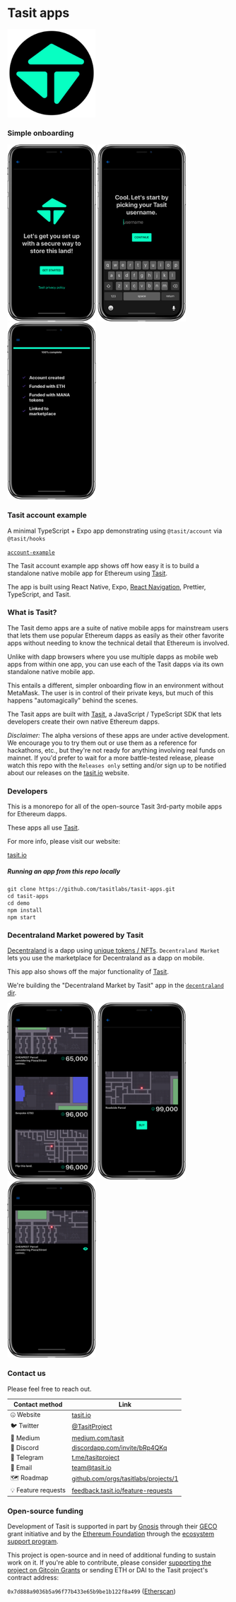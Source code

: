 # Tasit apps

<div align="left">
  <img src="/assets/images/TasitLogoFromSvgTransparentAndOpaqueColor1024x1024.png" width="200" />
</div>

### Simple onboarding

<div align="left">
  <img src="./assets/screenshots/StartSetup.png" width="200" />
  <img src="./assets/screenshots/PickUsername.png" width="200" />
  <img src="./assets/screenshots/MyProfile.png" width="200" />
</div>

### Tasit account example

A minimal TypeScript + Expo app demonstrating using `@tasit/account` via `@tasit/hooks`

[`account-example`](./apps/account-example)

The Tasit account example app shows off how easy it is to build a standalone native mobile app for Ethereum using [Tasit](https://github.com/tasitlabs/tasit-sdk).

The app is built using React Native, Expo, [React Navigation](https://reactnavigation.org/), Prettier, TypeScript, and Tasit.

### What is Tasit?

The Tasit demo apps are a suite of native mobile apps for mainstream users that lets them use popular Ethereum dapps as easily as their other favorite apps without needing to know the technical detail that Ethereum is involved.

Unlike with dapp browsers where you use multiple dapps as mobile web apps from within one app, you can use each of the Tasit dapps via its own standalone native mobile app.

This entails a different, simpler onboarding flow in an environment without MetaMask. The user is in control of their private keys, but much of this happens "automagically" behind the scenes.

The Tasit apps are built with [Tasit](https://github.com/tasitlabs/tasit-sdk), a JavaScript / TypeScript SDK that lets developers create their own native Ethereum dapps.

_Disclaimer:_ The alpha versions of these apps are under active development. We encourage you to try them out or use them as a reference for hackathons, etc., but they're not ready for anything involving real funds on mainnet. If you'd prefer to wait for a more battle-tested release, please watch this repo with the `Releases only` setting and/or sign up to be notified about our releases on the [tasit.io](https://tasit.io) website.

### Developers

This is a monorepo for all of the open-source Tasit 3rd-party mobile apps for Ethereum dapps.

These apps all use [Tasit](https://github.com/tasitlabs/tasit-sdk).

For more info, please visit our website:

[tasit.io](https://tasit.io/)

##### Running an app from this repo locally

```
git clone https://github.com/tasitlabs/tasit-apps.git
cd tasit-apps
cd demo
npm install
npm start
```

### Decentraland Market powered by Tasit

[Decentraland](https://decentraland.org/) is a dapp using [unique tokens / NFTs](http://erc721.org/). `Decentraland Market` lets you use the marketplace for Decentraland as a dapp on mobile.

This app also shows off the major functionality of [Tasit](https://github.com/tasitlabs/tasit-sdk).

We're building the "Decentraland Market by Tasit" app in the [`decentraland` dir](./apps/decentraland).

<div align="left">
  <img src="./assets/screenshots/ListLand.png" width="200" />
  <img src="./assets/screenshots/BuyLand.png" width="200" />
  <img src="./assets/screenshots/MyLand.png" width="200" />
</div>


### Contact us

Please feel free to reach out.

   | Contact method | Link |
   | ------------- | ------------- |
   | 🤐  Website | [tasit.io](https://tasit.io/) |
   | 🐦  Twitter  | [@TasitProject](https://twitter.com/TasitProject) |
   | 📝  Medium  | [medium.com/tasit](https://medium.com/tasit) |
   | 💬  Discord  | [discordapp.com/invite/bRp4QKq](https://discordapp.com/invite/bRp4QKq) |
   | 💬  Telegram | [t.me/tasitproject](https://t.me/tasitproject) |
   | 📧  Email  | [team@tasit.io](mailto:team@tasit.io) |
   | 🗺️  Roadmap  | [github.com/orgs/tasitlabs/projects/1](https://github.com/orgs/tasitlabs/projects/1) |
   | 💡  Feature requests  | [feedback.tasit.io/feature-requests](http://feedback.tasit.io/feature-requests) |

### Open-source funding

Development of Tasit is supported in part by [Gnosis](https://github.com/gnosis/) through their [GECO](https://github.com/gnosis/GECO) grant initiative and by the [Ethereum Foundation](https://ethereum.foundation/) through the [ecosystem support program](https://esp.ethereum.foundation).

This project is open-source and in need of additional funding to sustain work on it. If you're able to contribute, please consider [supporting the project on Gitcoin Grants](https://gitcoin.co/grants/183/tasit-native-mobile-ethereum-dapps) or sending ETH or DAI to the Tasit project's contract address:

`0x7d888a9036b5a96f77b433e65b9be1b122f8a499` ([Etherscan](https://etherscan.io/address/0x7d888a9036b5a96f77b433e65b9be1b122f8a499))
